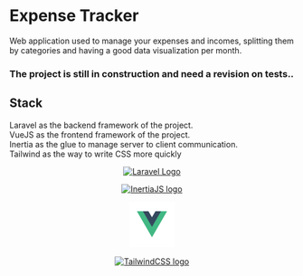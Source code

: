 # Expense Tracker

Web application used to manage your expenses and incomes, splitting them by categories and having a good data visualization per month.

### **The project is still in construction and need a revision on tests..**

## Stack

Laravel as the backend framework of the project.  
VueJS as the frontend framework of the project.  
Inertia as the glue to manage server to client communication.  
Tailwind as the way to write CSS more quickly

<p align="center"><a href="https://laravel.com" target="_blank"><img src="https://raw.githubusercontent.com/laravel/art/master/logo-lockup/5%20SVG/2%20CMYK/1%20Full%20Color/laravel-logolockup-cmyk-red.svg" width="200" alt="Laravel Logo"></a></p>

<p align="center">
<a href="https://inertiajs.com">
<img src="https://avatars.githubusercontent.com/u/47703742?s=200&v=4" width="60" alt="InertiaJS logo">
</a>
</p>
<p align="center">
<a href="https://vuejs.org" target="_blank">
<img src="https://raw.githubusercontent.com/vuejs/art/master/logo.png" height="80" alt="VueJS logo">
</a>
</p>
<p align="center">
<a href="https://tailwindcss.com" target="_blank">
<img src="https://raw.githubusercontent.com/tailwindlabs/tailwindcss/HEAD/.github/logo-dark.svg" width="200" alt="TailwindCSS logo">
</a>
</p>
